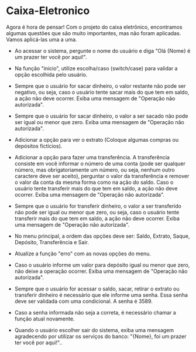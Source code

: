 # Caixa-Eletronico
 
Agora é hora de pensar!
Com o projeto do caixa eletrônico, encontramos algumas questões que são muito importantes, mas não foram aplicadas. Vamos aplicá-las uma a uma. 

- Ao acessar o sistema, pergunte o nome do usuário e diga "Olá {Nome} é um prazer ter você por aqui!".

- Na função "inicio", utilize escolha/caso (switch/case) para validar a opção escolhida pelo usuário. 

- Sempre que o usuário for sacar dinheiro, o valor restante não pode ser negativo, ou seja, caso o usuário tente sacar mais do que tem em saldo, a ação não deve ocorrer. Exiba uma mensagem de "Operação não autorizada". 

- Sempre que o usuário for sacar dinheiro, o valor a ser sacado não pode ser igual ou menor que zero. Exiba uma mensagem de "Operação não autorizada". 

- Adicionar a opção para ver o extrato (Coloque algumas compras ou depósitos fictícios). 

- Adicionar a opção para fazer uma transferência. A transferência consiste em você informar o número de uma conta (pode ser qualquer número, mas obrigatoriamente um número, ou seja, nenhum outro caractere deve ser aceito), perguntar o valor da transferência e remover o valor da conta da mesma forma como na ação do saldo. Caso o usuário tente transferir mais do que tem em saldo, a ação não deve ocorrer. Exiba uma mensagem de "Operação não autorizada". 

- Sempre que o usuário for transferir dinheiro,  o valor a ser transferido não pode ser igual ou menor que zero, ou seja, caso o usuário tente transferir mais do que tem em saldo, a ação não deve ocorrer. Exiba uma mensagem de "Operação não autorizada". 

- No menu principal, a ordem das opções deve ser: Saldo, Extrato, Saque, Depósito, Transferência e Sair. 

- Atualize a função "erro" com as novas opções do menu.

- Caso o usuário informe um valor para depósito igual ou menor que zero, não deixe a operação ocorrer. Exiba uma mensagem de "Operação não autorizada". 

- Sempre que o usuário for acessar o saldo, sacar, retirar o extrato ou transferir dinheiro é necessário que ele informe uma senha. Essa senha deve ser validada com uma condicional. A senha é 3589.

- Caso a senha informada não seja a correta, é necessário chamar a função atual novamente. 

- Quando o usuário escolher sair do sistema, exiba uma mensagem agradecendo por utilizar os serviços do banco: "{Nome}, foi um prazer ter você por aqui!"..
